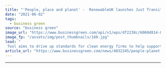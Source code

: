 ```yaml
---
title: "'People, place and planet' -  RenewableUK launches Just Transition Tracker to improve best practice"
date: "2021-06-02"
tags: 
  - business green
source: "business green"
image_url: "https://www.businessgreen.com/api/v1/wps/df2238c/6060d814-0c89-4a80-bbae-d76e6a6a1a3c/6/iStock-689555218-185x114.jpg"
image_fp: "/assets/img/post_thumbnails/160.jpg"
lead: "
 Tool aims to drive up standards for clean energy firms to help support workers and communities adversely affected by the burgeoning clean energy transition ..."
article_url: "https://www.businessgreen.com/news/4032245/people-planet-renewableuk-launches-transition-tracker-improve-best-practice"
---
```


---
